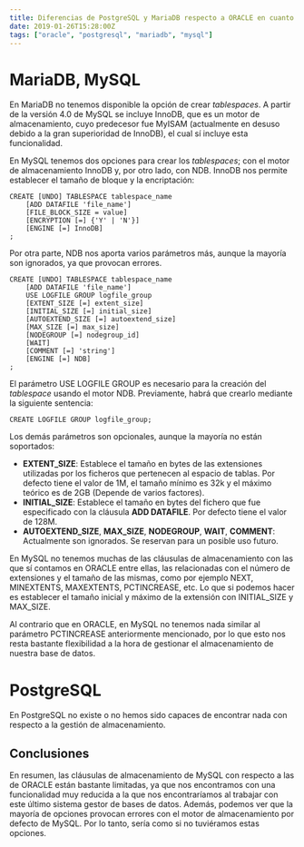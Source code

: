 ```yaml
---
title: Diferencias de PostgreSQL y MariaDB respecto a ORACLE en cuanto a la gestión del almacenamiento 
date: 2019-01-26T15:28:00Z
tags: ["oracle", "postgresql", "mariadb", "mysql"]
---
```


# MariaDB, MySQL
En MariaDB no tenemos disponible la opción de crear _tablespaces_.
A partir de la versión 4.0 de MySQL se incluye InnoDB, que es un motor de almacenamiento, cuyo predecesor fue MyISAM (actualmente en desuso debido a la gran superioridad de InnoDB), el cual sí incluye esta funcionalidad.

En MySQL tenemos dos opciones para crear los _tablespaces_; con el motor de almacenamiento InnoDB y, por otro lado, con NDB. 
InnoDB nos permite establecer el tamaño de bloque y la encriptación:
```
CREATE [UNDO] TABLESPACE tablespace_name
    [ADD DATAFILE 'file_name']
    [FILE_BLOCK_SIZE = value]
    [ENCRYPTION [=] {'Y' | 'N'}]
    [ENGINE [=] InnoDB]
;
```
Por otra parte, NDB nos aporta varios parámetros más, aunque la mayoría son ignorados, ya que provocan errores.
```
CREATE [UNDO] TABLESPACE tablespace_name
    [ADD DATAFILE 'file_name']
    USE LOGFILE GROUP logfile_group
    [EXTENT_SIZE [=] extent_size]
    [INITIAL_SIZE [=] initial_size]
    [AUTOEXTEND_SIZE [=] autoextend_size]
    [MAX_SIZE [=] max_size]
    [NODEGROUP [=] nodegroup_id]
    [WAIT]
    [COMMENT [=] 'string']
    [ENGINE [=] NDB]
;
``` 
El parámetro USE LOGFILE GROUP es necesario para la creación del _tablespace_ usando el motor NDB. Previamente, habrá que crearlo mediante la siguiente sentencia:
```
CREATE LOGFILE GROUP logfile_group;
```
Los demás parámetros son opcionales, aunque la mayoría no están soportados:

- **EXTENT_SIZE**: Establece el tamaño en bytes de las extensiones utilizadas por los ficheros que pertenecen al espacio de tablas. Por defecto tiene el valor de 1M, el tamaño mínimo es 32k y el máximo teórico es de 2GB (Depende de varios factores).
- **INITIAL_SIZE**: Establece el tamaño en bytes del fichero que fue especificado con la cláusula **ADD DATAFILE**. Por defecto tiene el valor de 128M.
- **AUTOEXTEND_SIZE**, **MAX_SIZE**, **NODEGROUP**, **WAIT**, **COMMENT**: Actualmente son ignorados. Se reservan para un posible uso futuro.

En MySQL no tenemos muchas de las cláusulas de almacenamiento con las que sí contamos en ORACLE entre ellas, las relacionadas con el número de extensiones y el tamaño de las mismas, como por ejemplo NEXT, MINEXTENTS, MAXEXTENTS, PCTINCREASE, etc. Lo que si podemos hacer es establecer el tamaño inicial y máximo de la extensión con INITIAL_SIZE y MAX_SIZE.

Al contrario que en ORACLE, en MySQL no tenemos nada similar al parámetro PCTINCREASE anteriormente mencionado, por lo que esto nos resta bastante flexibilidad a la hora de gestionar el almacenamiento de nuestra base de datos.

# PostgreSQL
En PostgreSQL no existe o no hemos sido capaces de encontrar nada con respecto a la gestión de almacenamiento. 

## Conclusiones
En resumen, las cláusulas de almacenamiento de MySQL con respecto a las de ORACLE están bastante limitadas, ya que nos encontramos con una funcionalidad muy reducida a la que nos encontraríamos al trabajar con este último sistema gestor de bases de datos.
Además, podemos ver que la mayoría de opciones provocan errores con el motor de almacenamiento por defecto de MySQL. Por lo tanto, sería como si no tuviéramos estas opciones. 
